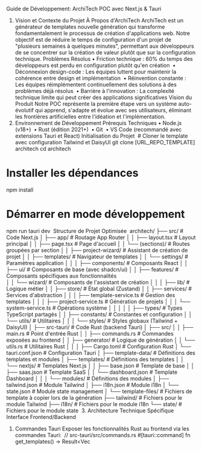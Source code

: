 Guide de Développement: ArchiTech POC avec Next.js & Tauri
1. Vision et Contexte du Projet
À Propos d'ArchiTech
ArchiTech est un générateur de templates nouvelle génération qui transforme fondamentalement le processus de création d'applications web. Notre objectif est de réduire le temps de configuration d'un projet de "plusieurs semaines à quelques minutes", permettant aux développeurs de se concentrer sur la création de valeur plutôt que sur la configuration technique.
Problèmes Résolus
	•	Friction technique : 60% du temps des développeurs est perdu en configuration plutôt qu'en création 	•	Déconnexion design-code : Les équipes luttent pour maintenir la cohérence entre design et implémentation 	•	Réinvention constante : Les équipes réimplémentent continuellement des solutions à des problèmes déjà résolus 	•	Barrière à l'innovation : La complexité technique limite qui peut créer des applications significatives
Vision du Produit
Notre POC représente la première étape vers un système auto-évolutif qui apprend, s'adapte et évolue avec ses utilisateurs, éliminant les frontières artificielles entre l'idéation et l'implémentation.
2. Environnement de Développement
Prérequis Techniques
	•	Node.js (v18+) 	•	Rust (édition 2021+) 	•	Git 	•	VS Code (recommandé avec extensions Tauri et React)
Initialisation du Projet
 # Cloner le template avec configuration Tailwind et DaisyUI
git clone [URL_REPO_TEMPLATE] architech
cd architech

# Installer les dépendances
npm install

# Démarrer en mode développement
npm run tauri dev
 Structure de Projet Optimisée
 architech/
├── src/                        # Code Next.js
│   ├── app/                    # Routage App Router
│   │   ├── layout.tsx          # Layout principal
│   │   ├── page.tsx            # Page d'accueil
│   │   └── (sections)/         # Routes groupées par section
│   │       ├── project-wizard/ # Assistant de création de projet
│   │       ├── templates/      # Navigateur de templates
│   │       └── settings/       # Paramètres application
│   │
│   ├── components/             # Composants React
│   │   ├── ui/                 # Composants de base (avec shadcn/ui)
│   │   ├── features/           # Composants spécifiques aux fonctionnalités  
│   │   └── wizard/             # Composants de l'assistant de création
│   │
│   ├── lib/                    # Logique métier
│   │   ├── store/              # État global (Zustand)
│   │   ├── services/           # Services d'abstraction
│   │   │   ├── template-service.ts  # Gestion des templates
│   │   │   ├── project-service.ts   # Génération de projets
│   │   │   └── system-service.ts    # Opérations système
│   │   │
│   │   ├── types/              # Types TypeScript partagés
│   │   ├── constants/          # Constantes et configuration
│   │   └── utils/              # Utilitaires
│   │
│   └── styles/                 # Styles globaux (Tailwind + DaisyUI)
│
├── src-tauri/                  # Code Rust (backend Tauri)
│   ├── src/
│   │   ├── main.rs             # Point d'entrée Rust
│   │   ├── commands.rs         # Commandes exposées au frontend
│   │   ├── generator/          # Logique de génération
│   │   └── utils.rs            # Utilitaires Rust
│   │
│   ├── Cargo.toml              # Configuration Rust
│   └── tauri.conf.json         # Configuration Tauri
│
├── template-data/              # Définitions des templates et modules
│   ├── templates/              # Définitions des templates
│   │   └── nextjs/             # Templates Next.js
│   │       ├── base.json       # Template de base
│   │       ├── saas.json       # Template SaaS
│   │       └── dashboard.json  # Template Dashboard
│   │
│   └── modules/                # Définitions des modules
│       ├── tailwind.json       # Module Tailwind
│       ├── i18n.json           # Module i18n
│       └── state.json          # Module state management
│
└── template-files/             # Fichiers de template à copier lors de la génération
    ├── tailwind/               # Fichiers pour le module Tailwind
    ├── i18n/                   # Fichiers pour le module i18n
    └── state/                  # Fichiers pour le module state
 3. Architecture Technique Spécifique
Interface Frontend/Backend
1. Commandes Tauri
Exposer les fonctionnalités Rust au frontend via les commandes Tauri:
 // src-tauri/src/commands.rs
#[tauri::command]
fn get_templates() -> Result<Vec<Template>, String> {
    // Lire et retourner les templates disponibles
}

#[tauri::command]
fn get_modules() -> Result<Vec<Module>, String> {
    // Lire et retourner les modules disponibles
}

#[tauri::command]
fn generate_project(config: ProjectConfig) -> Result<ProjectResult, String> {
    // Générer un projet selon la configuration fournie
}
 2. Couche Service Next.js
 // src/lib/services/template-service.ts
import { invoke } from '@tauri-apps/api/tauri';
import type { Template, Module, ProjectConfig, ProjectResult } from '../types';

// Interface qui sera compatible avec une future implémentation backend
export interface TemplateServiceInterface {
  getTemplates(): Promise<Template[]>;
  getModules(): Promise<Module[]>;
  generateProject(config: ProjectConfig): Promise<ProjectResult>;
}

// Implémentation Tauri (locale)
export class TauriTemplateService implements TemplateServiceInterface {
  async getTemplates(): Promise<Template[]> {
    return await invoke('get_templates');
  }
  
  async getModules(): Promise<Module[]> {
    return await invoke('get_modules');
  }
  
  async generateProject(config: ProjectConfig): Promise<ProjectResult> {
    return await invoke('generate_project', { config });
  }
}

// Factory pour obtenir l'implémentation appropriée
export function getTemplateService(): TemplateServiceInterface {
  return new TauriTemplateService();
}
 3. Gestion d'État avec Zustand
 // src/lib/store/project-store.ts
import { create } from 'zustand';
import { getTemplateService } from '../services/template-service';

const templateService = getTemplateService();

interface ProjectState {
  templates: Template[];
  modules: Module[];
  selectedTemplate: string | null;
  selectedModules: string[];
  projectConfig: Partial<ProjectConfig>;
  isLoading: boolean;
  error: string | null;
  
  // Actions
  fetchTemplates: () => Promise<void>;
  fetchModules: () => Promise<void>;
  selectTemplate: (templateId: string) => void;
  toggleModule: (moduleId: string) => void;
  updateProjectConfig: (config: Partial<ProjectConfig>) => void;
  generateProject: () => Promise<ProjectResult>;
}

export const useProjectStore = create<ProjectState>((set, get) => ({
  templates: [],
  modules: [],
  selectedTemplate: null,
  selectedModules: [],
  projectConfig: {},
  isLoading: false,
  error: null,
  
  fetchTemplates: async () => {
    set({ isLoading: true, error: null });
    try {
      const templates = await templateService.getTemplates();
      set({ templates, isLoading: false });
    } catch (error) {
      set({ error: String(error), isLoading: false });
    }
  },
  
  // Autres actions...
  
  generateProject: async () => {
    const { projectConfig, selectedTemplate, selectedModules } = get();
    set({ isLoading: true, error: null });
    
    try {
      const config = {
        ...projectConfig,
        templateId: selectedTemplate,
        moduleIds: selectedModules,
      } as ProjectConfig;
      
      const result = await templateService.generateProject(config);
      set({ isLoading: false });
      return result;
    } catch (error) {
      set({ error: String(error), isLoading: false });
      throw error;
    }
  }
}));
 4. Flux de Développement
Phase 1: Fondation (Semaine 1)
Objectifs
	•	Configuration du framework Tauri avec Next.js 	•	Structuration de l'interface utilisateur de base 	•	Mise en place de la communication frontend/backend
Tâches
	1.	Configuration de l'environnement [1j]
	▪	Installer les dépendances nécessaires 	▪	Configurer TypeScript et ESLint 	▪	Mettre en place la structure de dossiers 	2.	Interface Utilisateur de Base [2j]
	▪	Créer les layouts principaux avec DaisyUI 	▪	Implémenter la navigation entre sections 	▪	Mettre en place le thème clair/sombre 	3.	Communication Tauri [2j]
	▪	Définir les premières commandes Rust 	▪	Créer la couche de service d'abstraction 	▪	Tester la communication bidirectionnelle
Phase 2: Core Generator (Semaine 2)
Objectifs
	•	Implémentation de la logique de génération de projet en Rust 	•	Structure des templates et modules 	•	Manipulation de fichiers et exécution de commandes
Tâches
	1.	Moteur de Génération Rust [3j]
	▪	Créer les structures de données pour templates et modules 	▪	Implémenter l'exécution de commandes shell 	▪	Développer les fonctions de manipulation de fichiers 	2.	Définition des Templates/Modules [2j]
	▪	Structurer les fichiers JSON de définition 	▪	Créer les premiers templates Next.js 	▪	Définir les modules de base (Tailwind, etc.)
Phase 3: Assistant de Création (Semaine 3)
Objectifs
	•	Développement de l'assistant de création de projet en plusieurs étapes 	•	Intégration complète avec la logique de génération 	•	Interface utilisateur riche et réactive
Tâches
	1.	Flux de l'Assistant [3j]
	▪	Mettre en place le wizard multi-étapes 	▪	Créer les formulaires pour chaque étape 	▪	Implémenter la navigation entre étapes 	2.	Sélection et Configuration [2j]
	▪	Développer l'interface de sélection de template 	▪	Créer l'interface de sélection et configuration des modules 	▪	Implémenter la visualisation du résumé
Phase 4: Modules et Templates (Semaine 4)
Objectifs
	•	Implémentation des modules spécifiques 	•	Création des templates spécialisés 	•	Tests et validation du processus complet
Tâches
	1.	Modules Fonctionnels [3j]
	▪	Implémenter le module d'internationalisation (next-intl) 	▪	Développer le module de gestion d'état (Zustand) 	▪	Créer le module de formulaires (React Hook Form) 	2.	Templates Spécialisés [2j]
	▪	Créer le template SaaS 	▪	Développer le template Dashboard 	▪	Implémenter le template Marketing
Phase 5: Finition (1 semaine supplémentaire si nécessaire)
Objectifs
	•	Amélioration de l'expérience utilisateur 	•	Correction des problèmes identifiés 	•	Préparation de la démo
Tâches
	1.	Polissage UI/UX [2j]
	▪	Affiner les transitions et animations 	▪	Améliorer les états de chargement et retours visuels 	▪	Optimiser pour différentes tailles d'écran 	2.	Tests et Corrections [2j]
	▪	Tests sur différents systèmes d'exploitation 	▪	Correction des bugs identifiés 	▪	Optimisations de performance 	3.	Préparation de la Démo [1j]
	▪	Créer des scénarios de démonstration 	▪	Préparer des projets exemple 	▪	Documenter les fonctionnalités clés
5. Implémentation des Fonctionnalités Clés
Générateur de Projet
Implémentation Rust
Le cœur du générateur utilise:
	1.	L'exécution de ⁠create-next-app avec les options appropriées 	2.	L'application séquentielle des modules sélectionnés 	3.	Des opérations de fichiers pour ajouter/modifier le code
 // src-tauri/src/generator/mod.rs
pub fn generate_project(config: ProjectConfig) -> Result<(), String> {
    // 1. Créer le projet de base avec create-next-app
    let cmd_result = create_base_project(&config)?;
    
    // 2. Appliquer la structure de dossiers imposée
    enforce_project_structure(&config.path)?;
    
    // 3. Appliquer les modules séquentiellement
    for module_id in &config.module_ids {
        apply_module(&config.path, module_id)?;
    }
    
    // 4. Configuration finale et nettoyage
    finalize_project(&config.path)?;
    
    Ok(())
}

fn create_base_project(config: &ProjectConfig) -> Result<(), String> {
    // Construire la commande create-next-app avec les options appropriées
    let mut cmd = Command::new("npx");
    cmd.arg("create-next-app@latest")
       .arg(&config.name)
       .arg("--typescript")
       .current_dir(&config.parent_directory);
    
    if config.use_app_router {
        cmd.arg("--app");
    }
    
    // Exécuter la commande
    let output = cmd.output().map_err(|e| e.to_string())?;
    
    if !output.status.success() {
        return Err(format!("Failed to create project: {}", String::from_utf8_lossy(&output.stderr)));
    }
    
    Ok(())
}
 Interface React pour le Wizard
Créer un assistant en plusieurs étapes avec une expérience fluide:
 // src/components/wizard/ProjectWizard.tsx
import { useState } from 'react';
import { useProjectStore } from '@/lib/store/project-store';
import { BasicInfoStep, FrameworkConfigStep, ModulesStep, ConfigurationStep, SummaryStep } from './steps';

export function ProjectWizard() {
  const [currentStep, setCurrentStep] = useState(0);
  const { isLoading, error, generateProject } = useProjectStore();
  
  const steps = [
    { title: 'Informations de base', component: BasicInfoStep },
    { title: 'Configuration Next.js', component: FrameworkConfigStep },
    { title: 'Sélection des Modules', component: ModulesStep },
    { title: 'Configuration des Modules', component: ConfigurationStep },
    { title: 'Résumé et Génération', component: SummaryStep },
  ];
  
  const CurrentStepComponent = steps[currentStep].component;
  
  const goToNextStep = () => {
    if (currentStep < steps.length - 1) {
      setCurrentStep(currentStep + 1);
    }
  };
  
  const goToPreviousStep = () => {
    if (currentStep > 0) {
      setCurrentStep(currentStep - 1);
    }
  };
  
  const handleGenerate = async () => {
    try {
      const result = await generateProject();
      // Gérer le succès, peut-être naviguer vers une page de succès
    } catch (error) {
      // Gérer l'erreur
    }
  };
  
  return (
    <div className="container mx-auto py-8">
      <div className="mb-8">
        <ul className="steps steps-horizontal w-full">
          {steps.map((step, index) => (
            <li
              key={index}
              className={`step ${index <= currentStep ? 'step-primary' : ''}`}
              onClick={() => index < currentStep && setCurrentStep(index)}
            >
              {step.title}
            </li>
          ))}
        </ul>
      </div>
      
      <div className="card bg-base-200 shadow-xl">
        <div className="card-body">
          <CurrentStepComponent />
          
          {error && (
            <div className="alert alert-error mt-4">
              <span>{error}</span>
            </div>
          )}
          
          <div className="card-actions justify-end mt-6">
            {currentStep > 0 && (
              <button
                className="btn btn-outline"
                onClick={goToPreviousStep}
                disabled={isLoading}
              >
                Précédent
              </button>
            )}
            
            {currentStep < steps.length - 1 ? (
              <button
                className="btn btn-primary"
                onClick={goToNextStep}
                disabled={isLoading}
              >
                Suivant
              </button>
            ) : (
              <button
                className="btn btn-primary"
                onClick={handleGenerate}
                disabled={isLoading}
              >
                {isLoading ? (
                  <>
                    <span className="loading loading-spinner"></span>
                    Génération en cours...
                  </>
                ) : (
                  'Générer le Projet'
                )}
              </button>
            )}
          </div>
        </div>
      </div>
    </div>
  );
}
 Définition de Module
Structure JSON pour définir un module:
 {
  "id": "tailwind",
  "name": "Tailwind CSS",
  "description": "Framework CSS utilitaire pour un développement rapide",
  "category": "styling",
  "icon": "brush",
  "commands": {
    "install": "npm install -D tailwindcss postcss autoprefixer",
    "init": "npx tailwindcss init -p"
  },
  "files": [
    {
      "source": "tailwind/tailwind.config.js",
      "destination": "tailwind.config.js",
      "operation": "create_or_merge"
    },
    {
      "source": "tailwind/globals.css",
      "destination": "src/styles/globals.css",
      "operation": "create_if_not_exists"
    }
  ],
  "transforms": [
    {
      "type": "json",
      "target": "package.json",
      "operations": [
        {
          "path": "dependencies",
          "action": "merge",
          "value": {
            "tailwindcss": "^3.3.0"
          }
        }
      ]
    },
    {
      "type": "import",
      "target": "src/app/layout.tsx",
      "operations": [
        {
          "action": "add",
          "value": "import './globals.css'"
        }
      ]
    }
  ],
  "configuration": {
    "options": [
      {
        "id": "plugins",
        "type": "multiselect",
        "label": "Plugins Tailwind",
        "description": "Sélectionnez les plugins additionnels",
        "default": ["typography"],
        "choices": [
          {"value": "typography", "label": "Typography"},
          {"value": "forms", "label": "Forms"},
          {"value": "aspect-ratio", "label": "Aspect Ratio"}
        ]
      },
      {
        "id": "darkMode",
        "type": "select",
        "label": "Mode Sombre",
        "description": "Configuration du mode sombre",
        "default": "class",
        "choices": [
          {"value": "media", "label": "Basé sur les préférences système"},
          {"value": "class", "label": "Basé sur les classes"}
        ]
      }
    ]
  }
}
 6. Tests et Assurance Qualité
Tests Automatisés
Tests React avec Vitest et Testing Library
 // src/components/wizard/steps/BasicInfoStep.test.tsx
import { render, screen, fireEvent } from '@testing-library/react';
import { BasicInfoStep } from './BasicInfoStep';
import { useProjectStore } from '@/lib/store/project-store';

// Mock le store Zustand
vi.mock('@/lib/store/project-store');

describe('BasicInfoStep', () => {
  beforeEach(() => {
    vi.mocked(useProjectStore).mockReturnValue({
      projectConfig: { name: '', path: '' },
      updateProjectConfig: vi.fn(),
    } as any);
  });

  it('should update project config when form changes', () => {
    const updateProjectConfig = vi.fn();
    vi.mocked(useProjectStore).mockReturnValue({
      projectConfig: { name: '', path: '' },
      updateProjectConfig,
    } as any);

    render(<BasicInfoStep />);
    
    const nameInput = screen.getByLabelText(/nom du projet/i);
    fireEvent.change(nameInput, { target: { value: 'my-awesome-project' } });
    
    expect(updateProjectConfig).toHaveBeenCalledWith({
      name: 'my-awesome-project',
    });
  });
});
 Tests Rust avec Cargo Test
 // src-tauri/src/generator/tests.rs
#[cfg(test)]
mod tests {
    use super::*;
    use std::fs;
    use tempfile::tempdir;

    #[test]
    fn test_apply_module() {
        // Créer un répertoire temporaire pour les tests
        let temp_dir = tempdir().unwrap();
        let temp_path = temp_dir.path().to_str().unwrap().to_string();
        
        // Créer un projet fictif minimal
        fs::create_dir_all(format!("{}/src", temp_path)).unwrap();
        fs::write(
            format!("{}/package.json", temp_path),
            r#"{"name":"test-project","dependencies":{}}"#,
        ).unwrap();
        
        // Appliquer le module tailwind
        let result = apply_module(&temp_path, "tailwind");
        assert!(result.is_ok());
        
        // Vérifier que les fichiers ont été créés
        assert!(fs::metadata(format!("{}/tailwind.config.js", temp_path)).is_ok());
        
        // Vérifier que package.json a été mis à jour
        let package_json = fs::read_to_string(format!("{}/package.json", temp_path)).unwrap();
        assert!(package_json.contains("tailwindcss"));
    }
}
 Plan de Test Manuel
Pour chaque version, tester manuellement:
	1.	Flux complet de création
	▪	Création d'un projet basique 	▪	Projet avec plusieurs modules 	▪	Projet avec toutes les options 	2.	Validation de projet
	▪	Vérifier que le projet généré démarre correctement 	▪	Tester les fonctionnalités des modules 	▪	Vérifier la structure de dossiers imposée 	3.	Tests multi-plateformes
	▪	Windows 10/11 	▪	macOS 	▪	Ubuntu Linux
7. Livraison du POC
Critères d'Acceptation
Le POC sera considéré comme réussi lorsque:
	1.	Un utilisateur peut générer un projet Next.js complet en moins de 2 minutes 	2.	Les projets générés respectent nos standards de structure et bonnes pratiques 	3.	L'application fonctionne sur Windows, macOS et Linux 	4.	Au moins 3 templates spécialisés sont disponibles 	5.	Au moins 5 modules fonctionnels sont implémentés
Démonstration
Préparer une démonstration qui met en évidence:
	1.	La rapidité du processus (chronométrer la génération vs. configuration manuelle) 	2.	La qualité des projets générés (montrer les fonctionnalités) 	3.	La flexibilité et modularité du système 	4.	La facilité d'utilisation pour les développeurs de tous niveaux
Documentation du POC
Fournir:
	1.	Un README détaillé expliquant l'installation et l'utilisation 	2.	Une documentation sur l'architecture technique 	3.	Un guide pour ajouter de nouveaux templates et modules 	4.	Un plan pour les prochaines étapes de développement
8. Prochaines Étapes
Après le POC, les développements prioritaires seront:
	1.	Backend Services
	▪	API pour templates et modules 	▪	Système d'analyse et d'amélioration continue 	▪	Authentification et personnalisation 	2.	Intelligence Avancée
	▪	Recommandations basées sur l'usage 	▪	Détection de patterns dans les projets 	▪	Génération de code contextuelle 	3.	Marketplace de Modules
	▪	Système de contribution communautaire 	▪	Mécanismes de notation et d'évaluation 	▪	Possibilités de monétisation
